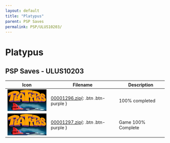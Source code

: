 ```yaml
---
layout: default
title: "Platypus"
parent: PSP Saves
permalink: PSP/ULUS10203/
---
```

# Platypus

## PSP Saves - ULUS10203

| Icon | Filename | Description |
|------|----------|-------------|
| ![Platypus](ICON0.PNG) | [00001296.zip](00001296.zip){: .btn .btn-purple } | 100% completed |
| ![Platypus](ICON0.PNG) | [00001297.zip](00001297.zip){: .btn .btn-purple } | Game 100% Complete |

